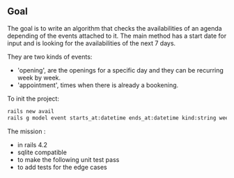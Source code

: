 ## Goal

The goal is to write an algorithm that checks the availabilities of an agenda depending of the events attached to it.
The main method has a start date for input and is looking for the availabilities of the next 7 days.

They are two kinds of events:

 - 'opening', are the openings for a specific day and they can be recurring week by week.
 - 'appointment', times when there is already a bookening.

To init the project:

``` sh
rails new avail
rails g model event starts_at:datetime ends_at:datetime kind:string weekly_recurring:boolean
```

The mission :
 - in rails 4.2
 - sqlite compatible
 - to make the following unit test pass
 - to add tests for the edge cases
